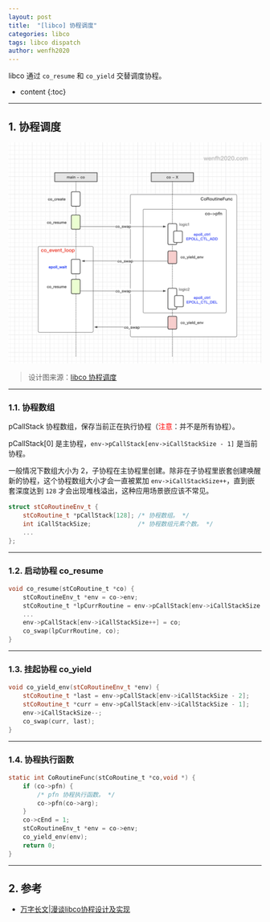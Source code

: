 ```yaml
---
layout: post
title:  "[libco] 协程调度"
categories: libco
tags: libco dispatch
author: wenfh2020
---
```


libco 通过 `co_resume` 和 `co_yield` 交替调度协程。






* content
{:toc}

---

## 1. 协程调度

<div align=center><img src="/images/2021-03-26-18-33-08.png" data-action="zoom"/></div>

> 设计图来源：[libco 协程调度](https://www.processon.com/view/5fe963ac5653bb05478ea3e7)

---

### 1.1. 协程数组

pCallStack 协程数组，保存当前正在执行协程（<font color=red>注意</font>：并不是所有协程）。

pCallStack[0] 是主协程，`env->pCallStack[env->iCallStackSize - 1]` 是当前协程。
  
一般情况下数组大小为 2，子协程在主协程里创建。除非在子协程里嵌套创建唤醒新的协程，这个协程数组大小才会一直被累加 `env->iCallStackSize++`，直到嵌套深度达到 `128` 才会出现堆栈溢出，这种应用场景嵌应该不常见。

```c++
struct stCoRoutineEnv_t {
    stCoRoutine_t *pCallStack[128]; /* 协程数组。 */
    int iCallStackSize;             /* 协程数组元素个数。 */
    ...
};
```

---

### 1.2. 启动协程 co_resume

```c
void co_resume(stCoRoutine_t *co) {
    stCoRoutineEnv_t *env = co->env;
    stCoRoutine_t *lpCurrRoutine = env->pCallStack[env->iCallStackSize - 1];
    ...
    env->pCallStack[env->iCallStackSize++] = co;
    co_swap(lpCurrRoutine, co);
}
```

---

### 1.3. 挂起协程 co_yield

```c++
void co_yield_env(stCoRoutineEnv_t *env) {
    stCoRoutine_t *last = env->pCallStack[env->iCallStackSize - 2];
    stCoRoutine_t *curr = env->pCallStack[env->iCallStackSize - 1];
    env->iCallStackSize--;
    co_swap(curr, last);
}
```

---

### 1.4. 协程执行函数

```c
static int CoRoutineFunc(stCoRoutine_t *co,void *) {
    if (co->pfn) {
        /* pfn 协程执行函数。 */
        co->pfn(co->arg);
    }
    co->cEnd = 1;
    stCoRoutineEnv_t *env = co->env;
    co_yield_env(env);
    return 0;
}
```

---

## 2. 参考

* [万字长文\|漫谈libco协程设计及实现](https://zhuanlan.zhihu.com/p/73679393)

